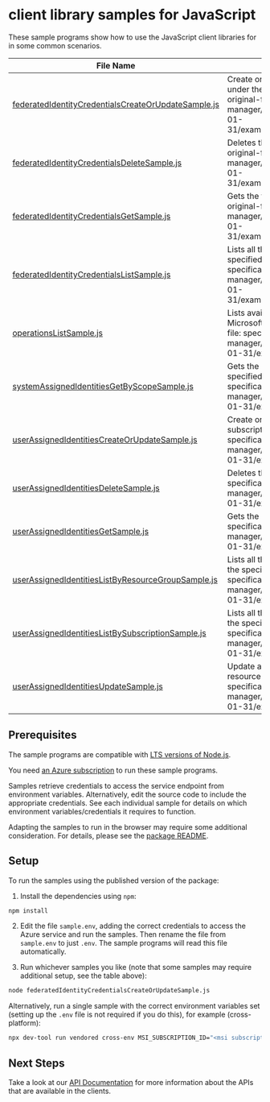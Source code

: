 # client library samples for JavaScript

These sample programs show how to use the JavaScript client libraries for in some common scenarios.

| **File Name**                                                                                           | **Description**                                                                                                                                                                                                                                 |
| ------------------------------------------------------------------------------------------------------- | ----------------------------------------------------------------------------------------------------------------------------------------------------------------------------------------------------------------------------------------------- |
| [federatedIdentityCredentialsCreateOrUpdateSample.js][federatedidentitycredentialscreateorupdatesample] | Create or update a federated identity credential under the specified user assigned identity. x-ms-original-file: specification/msi/resource-manager/Microsoft.ManagedIdentity/stable/2023-01-31/examples/FederatedIdentityCredentialCreate.json |
| [federatedIdentityCredentialsDeleteSample.js][federatedidentitycredentialsdeletesample]                 | Deletes the federated identity credential. x-ms-original-file: specification/msi/resource-manager/Microsoft.ManagedIdentity/stable/2023-01-31/examples/FederatedIdentityCredentialDelete.json                                                   |
| [federatedIdentityCredentialsGetSample.js][federatedidentitycredentialsgetsample]                       | Gets the federated identity credential. x-ms-original-file: specification/msi/resource-manager/Microsoft.ManagedIdentity/stable/2023-01-31/examples/FederatedIdentityCredentialGet.json                                                         |
| [federatedIdentityCredentialsListSample.js][federatedidentitycredentialslistsample]                     | Lists all the federated identity credentials under the specified user assigned identity. x-ms-original-file: specification/msi/resource-manager/Microsoft.ManagedIdentity/stable/2023-01-31/examples/FederatedIdentityCredentialList.json       |
| [operationsListSample.js][operationslistsample]                                                         | Lists available operations for the Microsoft.ManagedIdentity provider x-ms-original-file: specification/msi/resource-manager/Microsoft.ManagedIdentity/stable/2023-01-31/examples/MsiOperationsList.json                                        |
| [systemAssignedIdentitiesGetByScopeSample.js][systemassignedidentitiesgetbyscopesample]                 | Gets the systemAssignedIdentity available under the specified RP scope. x-ms-original-file: specification/msi/resource-manager/Microsoft.ManagedIdentity/stable/2023-01-31/examples/SystemAssignedIdentityGet.json                              |
| [userAssignedIdentitiesCreateOrUpdateSample.js][userassignedidentitiescreateorupdatesample]             | Create or update an identity in the specified subscription and resource group. x-ms-original-file: specification/msi/resource-manager/Microsoft.ManagedIdentity/stable/2023-01-31/examples/IdentityCreate.json                                  |
| [userAssignedIdentitiesDeleteSample.js][userassignedidentitiesdeletesample]                             | Deletes the identity. x-ms-original-file: specification/msi/resource-manager/Microsoft.ManagedIdentity/stable/2023-01-31/examples/IdentityDelete.json                                                                                           |
| [userAssignedIdentitiesGetSample.js][userassignedidentitiesgetsample]                                   | Gets the identity. x-ms-original-file: specification/msi/resource-manager/Microsoft.ManagedIdentity/stable/2023-01-31/examples/IdentityGet.json                                                                                                 |
| [userAssignedIdentitiesListByResourceGroupSample.js][userassignedidentitieslistbyresourcegroupsample]   | Lists all the userAssignedIdentities available under the specified ResourceGroup. x-ms-original-file: specification/msi/resource-manager/Microsoft.ManagedIdentity/stable/2023-01-31/examples/IdentityListByResourceGroup.json                  |
| [userAssignedIdentitiesListBySubscriptionSample.js][userassignedidentitieslistbysubscriptionsample]     | Lists all the userAssignedIdentities available under the specified subscription. x-ms-original-file: specification/msi/resource-manager/Microsoft.ManagedIdentity/stable/2023-01-31/examples/IdentityListBySubscription.json                    |
| [userAssignedIdentitiesUpdateSample.js][userassignedidentitiesupdatesample]                             | Update an identity in the specified subscription and resource group. x-ms-original-file: specification/msi/resource-manager/Microsoft.ManagedIdentity/stable/2023-01-31/examples/IdentityUpdate.json                                            |

## Prerequisites

The sample programs are compatible with [LTS versions of Node.js](https://github.com/nodejs/release#release-schedule).

You need [an Azure subscription][freesub] to run these sample programs.

Samples retrieve credentials to access the service endpoint from environment variables. Alternatively, edit the source code to include the appropriate credentials. See each individual sample for details on which environment variables/credentials it requires to function.

Adapting the samples to run in the browser may require some additional consideration. For details, please see the [package README][package].

## Setup

To run the samples using the published version of the package:

1. Install the dependencies using `npm`:

```bash
npm install
```

2. Edit the file `sample.env`, adding the correct credentials to access the Azure service and run the samples. Then rename the file from `sample.env` to just `.env`. The sample programs will read this file automatically.

3. Run whichever samples you like (note that some samples may require additional setup, see the table above):

```bash
node federatedIdentityCredentialsCreateOrUpdateSample.js
```

Alternatively, run a single sample with the correct environment variables set (setting up the `.env` file is not required if you do this), for example (cross-platform):

```bash
npx dev-tool run vendored cross-env MSI_SUBSCRIPTION_ID="<msi subscription id>" MSI_RESOURCE_GROUP="<msi resource group>" node federatedIdentityCredentialsCreateOrUpdateSample.js
```

## Next Steps

Take a look at our [API Documentation][apiref] for more information about the APIs that are available in the clients.

[federatedidentitycredentialscreateorupdatesample]: https://github.com/Azure/azure-sdk-for-js/blob/main/sdk/msi/arm-msi/samples/v2/javascript/federatedIdentityCredentialsCreateOrUpdateSample.js
[federatedidentitycredentialsdeletesample]: https://github.com/Azure/azure-sdk-for-js/blob/main/sdk/msi/arm-msi/samples/v2/javascript/federatedIdentityCredentialsDeleteSample.js
[federatedidentitycredentialsgetsample]: https://github.com/Azure/azure-sdk-for-js/blob/main/sdk/msi/arm-msi/samples/v2/javascript/federatedIdentityCredentialsGetSample.js
[federatedidentitycredentialslistsample]: https://github.com/Azure/azure-sdk-for-js/blob/main/sdk/msi/arm-msi/samples/v2/javascript/federatedIdentityCredentialsListSample.js
[operationslistsample]: https://github.com/Azure/azure-sdk-for-js/blob/main/sdk/msi/arm-msi/samples/v2/javascript/operationsListSample.js
[systemassignedidentitiesgetbyscopesample]: https://github.com/Azure/azure-sdk-for-js/blob/main/sdk/msi/arm-msi/samples/v2/javascript/systemAssignedIdentitiesGetByScopeSample.js
[userassignedidentitiescreateorupdatesample]: https://github.com/Azure/azure-sdk-for-js/blob/main/sdk/msi/arm-msi/samples/v2/javascript/userAssignedIdentitiesCreateOrUpdateSample.js
[userassignedidentitiesdeletesample]: https://github.com/Azure/azure-sdk-for-js/blob/main/sdk/msi/arm-msi/samples/v2/javascript/userAssignedIdentitiesDeleteSample.js
[userassignedidentitiesgetsample]: https://github.com/Azure/azure-sdk-for-js/blob/main/sdk/msi/arm-msi/samples/v2/javascript/userAssignedIdentitiesGetSample.js
[userassignedidentitieslistbyresourcegroupsample]: https://github.com/Azure/azure-sdk-for-js/blob/main/sdk/msi/arm-msi/samples/v2/javascript/userAssignedIdentitiesListByResourceGroupSample.js
[userassignedidentitieslistbysubscriptionsample]: https://github.com/Azure/azure-sdk-for-js/blob/main/sdk/msi/arm-msi/samples/v2/javascript/userAssignedIdentitiesListBySubscriptionSample.js
[userassignedidentitiesupdatesample]: https://github.com/Azure/azure-sdk-for-js/blob/main/sdk/msi/arm-msi/samples/v2/javascript/userAssignedIdentitiesUpdateSample.js
[apiref]: https://learn.microsoft.com/javascript/api/@azure/arm-msi?view=azure-node-preview
[freesub]: https://azure.microsoft.com/free/
[package]: https://github.com/Azure/azure-sdk-for-js/tree/main/sdk/msi/arm-msi/README.md

